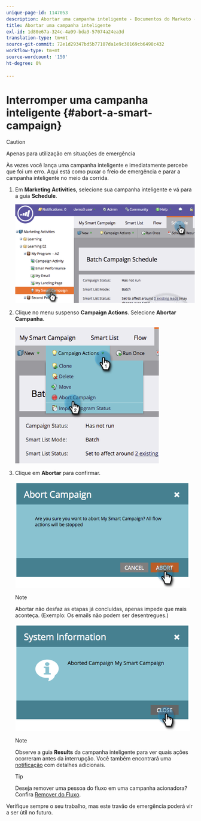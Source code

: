 ```yaml
---
unique-page-id: 1147053
description: Abortar uma campanha inteligente - Documentos do Marketo - Documentação do produto
title: Abortar uma campanha inteligente
exl-id: 1d80e67a-324c-4a99-bda3-57074a24ea3d
translation-type: tm+mt
source-git-commit: 72e1d29347bd5b77107da1e9c30169cb6490c432
workflow-type: tm+mt
source-wordcount: '150'
ht-degree: 0%

---
```


# Interromper uma campanha inteligente {#abort-a-smart-campaign}

>[!CAUTION]
>
>Apenas para utilização em situações de emergência

Às vezes você lança uma campanha inteligente e imediatamente percebe que foi um erro. Aqui está como puxar o freio de emergência e parar a campanha inteligente no meio da corrida.

1. Em **Marketing Activities**, selecione sua campanha inteligente e vá para a guia **Schedule**.

   ![](assets/image2014-9-22-16-3a19-3a44.png)

1. Clique no menu suspenso **Campaign Actions**. Selecione **Abortar Campanha**.

   ![](assets/image2014-9-22-16-19-48.png)

1. Clique em **Abortar** para confirmar.

   ![](assets/image2014-9-22-16-3a19-3a57.png)

   >[!NOTE]
   >
   >Abortar não desfaz as etapas já concluídas, apenas impede que mais aconteça. (Exemplo: Os emails não podem ser desentregues.)

   ![](assets/image2014-9-22-16-3a20-3a0.png)

   >[!NOTE]
   >
   >Observe a guia **Results** da campanha inteligente para ver quais ações ocorreram antes da interrupção. Você também encontrará uma [notificação](/help/marketo/product-docs/core-marketo-concepts/miscellaneous/understanding-notifications.md) com detalhes adicionais.

   >[!TIP]
   >
   >Deseja remover uma pessoa do fluxo em uma campanha acionadora? Confira [Remover do Fluxo](/help/marketo/product-docs/core-marketo-concepts/smart-campaigns/flow-actions/remove-from-flow.md).

Verifique sempre o seu trabalho, mas este travão de emergência poderá vir a ser útil no futuro.
